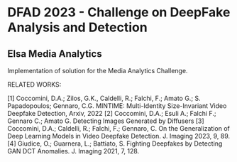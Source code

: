 # DFAD 2023 - Challenge on DeepFake Analysis and Detection
## Elsa Media Analytics

Implementation of solution for the Media Analytics Challenge.

RELATED WORKS:

[1] Coccomini, D.A.; Zilos, G.K., Caldelli, R.; Falchi, F.; Amato G.; S. Papadopoulos; Gennaro, C.G. MINTIME: Multi-Identity Size-Invariant Video Deepfake Detection, Arxiv, 2022
[2] Coccomini, D.A.; Esuli A.; Falchi F.; Gennaro C.; Amato G. Detecting Images Generated by Diffusers
[3] Coccomini, D.A.; Caldelli, R.; Falchi, F.; Gennaro, C. On the Generalization of Deep Learning Models in Video Deepfake Detection. J. Imaging 2023, 9, 89.
[4] Giudice, O.; Guarnera, L.; Battiato, S. Fighting Deepfakes by Detecting GAN DCT Anomalies. J. Imaging 2021, 7, 128.

